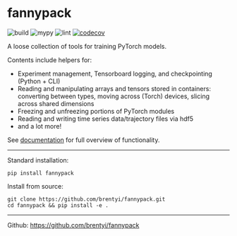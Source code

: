 # fannypack

![build](https://github.com/brentyi/fannypack/workflows/build/badge.svg)
![mypy](https://github.com/brentyi/fannypack/workflows/mypy/badge.svg?branch=master)
![lint](https://github.com/brentyi/fannypack/workflows/lint/badge.svg)
[![codecov](https://codecov.io/gh/brentyi/fannypack/branch/master/graph/badge.svg)](https://codecov.io/gh/brentyi/fannypack)

A loose collection of tools for training PyTorch models.

Contents include helpers for:

- Experiment management, Tensorboard logging, and checkpointing (Python + CLI)
- Reading and manipulating arrays and tensors stored in containers: converting
  between types, moving across (Torch) devices, slicing across shared dimensions
- Freezing and unfreezing portions of PyTorch modules
- Reading and writing time series data/trajectory files via hdf5
- and a lot more!

See [documentation](https://brentyi.github.io/fannypack) for full overview of
functionality.

---

Standard installation:

```
pip install fannypack
```

Install from source:

```
git clone https://github.com/brentyi/fannypack.git
cd fannypack && pip install -e .
```

---

Github: https://github.com/brentyi/fannypack
